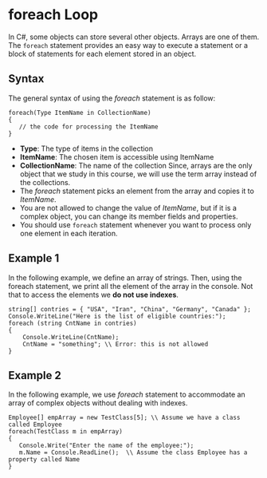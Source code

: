 # foreach Loop
In C#, some objects can store several other objects. Arrays are one of them. The `foreach` statement provides an easy way to execute a statement or a block of statements for each element stored in an object.

## Syntax
The general syntax of using the _foreach_ statement is as follow:
```
foreach(Type ItemName in CollectionName)
{
   // the code for processing the ItemName
}
```
- **Type**: The type of items in the collection
- **ItemName**: The chosen item is accessible using ItemName
- **CollectionName**: The name of the collection
Since, arrays are the only object that we study in this course, we will use the term array instead of the collections. 
- The _foreach_ statement picks an element from the array and copies it to _ItemName_.
- You are not allowed to change the value of _ItemName_, but if it is a complex object, you can change its member fields and properties.
- You should use `foreach` statement whenever you want to process only one element in each iteration.

## Example 1
In the following example, we define an array of strings. Then, using the foreach statement, we print all the element of the array in the console. Not that to access the elements we **do not use indexes**. 
```
string[] contries = { "USA", "Iran", "China", "Germany", "Canada" };
Console.WriteLine("Here is the list of eligible countries:");
foreach (string CntName in contries)
{
    Console.WriteLine(CntName);
    CntName = "something"; \\ Error: this is not allowed
}
```
## Example 2
In the following example, we use _foreach_ statement to accommodate an array of complex objects without dealing with indexes.
```
Employee[] empArray = new TestClass[5]; \\ Assume we have a class called Employee
foreach(TestClass m in empArray)
{
   Console.Write("Enter the name of the employee:");
   m.Name = Console.ReadLine();  \\ Assume the class Employee has a property called Name
}
```
